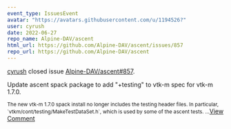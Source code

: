 ```yaml
---
event_type: IssuesEvent
avatar: "https://avatars.githubusercontent.com/u/1194526?"
user: cyrush
date: 2022-06-27
repo_name: Alpine-DAV/ascent
html_url: https://github.com/Alpine-DAV/ascent/issues/857
repo_url: https://github.com/Alpine-DAV/ascent
---
```


<a href='https://github.com/cyrush' target='_blank'>cyrush</a> closed issue <a href='https://github.com/Alpine-DAV/ascent/issues/857' target='_blank'>Alpine-DAV/ascent#857</a>.

<p>Update ascent spack package to add "+testing" to vtk-m spec for vtk-m 1.7.0.</p><small>The new vtk-m 1.7.0 spack install no longer includes the testing header files. In particular, `vtkm/cont/testing/MakeTestDataSet.h`, which is used by some of the ascent tests....</small><a href='https://github.com/Alpine-DAV/ascent/issues/857' target='_blank'>View Comment</a>